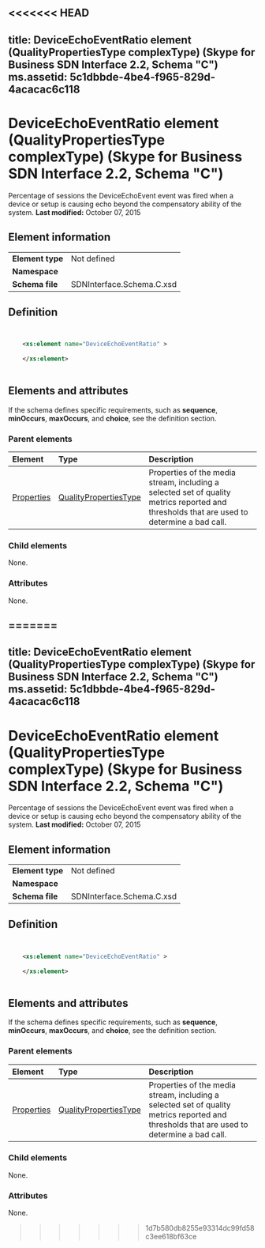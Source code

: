<<<<<<< HEAD
---
title: DeviceEchoEventRatio element (QualityPropertiesType complexType) (Skype for Business SDN Interface 2.2, Schema "C")
ms.assetid: 5c1dbbde-4be4-f965-829d-4acacac6c118
---


# DeviceEchoEventRatio element (QualityPropertiesType complexType) (Skype for Business SDN Interface 2.2, Schema "C")
Percentage of sessions the DeviceEchoEvent event was fired when a device or setup is causing echo beyond the compensatory ability of the system. 
 **Last modified:** October 07, 2015
  
    
    


## Element information


|||
|:-----|:-----|
|**Element type**|Not defined |
|**Namespace**||
|**Schema file**|SDNInterface.Schema.C.xsd |
   

## Definition


```XML


    <xs:element name="DeviceEchoEventRatio" >
    
    </xs:element>
  
```


## Elements and attributes

If the schema defines specific requirements, such as **sequence**, **minOccurs**, **maxOccurs**, and **choice**, see the definition section. 
  
    
    

### Parent elements



|**Element**|**Type**|**Description**|
|:-----|:-----|:-----|
| [Properties](properties-element-qualitytype-complextype.md)| [QualityPropertiesType](qualitypropertiestype-complextype-1.md)|Properties of the media stream, including a selected set of quality metrics reported and thresholds that are used to determine a bad call. |
   

### Child elements

None. 
  
    
    

### Attributes

None. 
  
    
    

=======
---
title: DeviceEchoEventRatio element (QualityPropertiesType complexType) (Skype for Business SDN Interface 2.2, Schema "C")
ms.assetid: 5c1dbbde-4be4-f965-829d-4acacac6c118
---


# DeviceEchoEventRatio element (QualityPropertiesType complexType) (Skype for Business SDN Interface 2.2, Schema "C")
Percentage of sessions the DeviceEchoEvent event was fired when a device or setup is causing echo beyond the compensatory ability of the system. 
 **Last modified:** October 07, 2015
  
    
    


## Element information


|||
|:-----|:-----|
|**Element type**|Not defined |
|**Namespace**||
|**Schema file**|SDNInterface.Schema.C.xsd |
   

## Definition


```XML


    <xs:element name="DeviceEchoEventRatio" >
    
    </xs:element>
  
```


## Elements and attributes

If the schema defines specific requirements, such as **sequence**, **minOccurs**, **maxOccurs**, and **choice**, see the definition section. 
  
    
    

### Parent elements



|**Element**|**Type**|**Description**|
|:-----|:-----|:-----|
| [Properties](properties-element-qualitytype-complextype.md)| [QualityPropertiesType](qualitypropertiestype-complextype-1.md)|Properties of the media stream, including a selected set of quality metrics reported and thresholds that are used to determine a bad call. |
   

### Child elements

None. 
  
    
    

### Attributes

None. 
  
    
    

>>>>>>> 1d7b580db8255e93314dc99fd58c3ee618bf63ce
